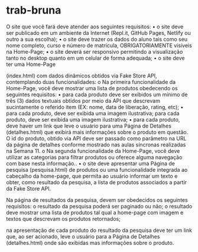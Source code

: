 # trab-bruna
O site que você fará deve atender aos seguintes requisitos:
• o site deve ser publicado em um ambiente da Internet (Repl.it, GitHub Pages, Netlify
ou outro a sua escolha);
• o site deve trazer os dados do aluno tais como seu nome completo, curso e número de matrícula, OBRIGATORIAMENTE visíveis na Home-Page;
• o site deverá ser responsivo permitindo a visualização tanto no desktop quanto em um celular de forma adequada;
• o site deve ter uma Home-Page

(index.html) com dados dinâmicos obtidos via Fake Store API, contemplando duas funcionalidades:
o Na primeira funcionalidade da Home-Page, você deve mostrar uma lista de produtos obedecendo os seguintes requisitos:
• para cada produto deve ser exibidos um mínimo de três (3)
dados textuais obtidos por meio da API que descrevam
sucintamente o referido item (EX:
nome, data de liberação, rating, etc);
• para cada produto, deve ser exibida uma imagem ilustrativa;
para cada produto, deve ser exibida uma imagem ilustrativa;
• para cada produto, deve haver um link que leve o usuário para uma Página de Detalhes (detalhes.html) que exibirá mais informações sobre o produto em questão. O id do produto, obtido via API deve ser passado como parâmetro na URL da página de detalhes conforme mostrado nas aulas síncronas realizadas na Semana 11.
o Na segunda funcionalidade da Home-Page, você deve utilizar as categorias para filtrar produtos ou oferece alguma navegação com base nesta informação..
• o site deve apresentar uma Página de pesquisa (pesquisa.html) de produtos ou uma funcionalidade integrada ao cabeçalho da home-page, que permita ao usuário informar um texto e obter, como resultado da pesquisa, a lista de produtos associados a partir da Fake Store API.

Na página de resultados da pesquisa, devem ser obedecidos os seguintes requisitos:
o resultado da pesquisa poderá ser paginado ou não;
o resultado deve mostrar uma lista de produtos tal qual a home-page com imagem e textos que descrevam os produtos retornados;

na apresentação de cada produto do resultado da pesquisa deve ter um link que, ao ser acionado, leve o usuário para a Página de Detalhes (detalhes.html) onde são exibidas mas informações sobre o produto.

